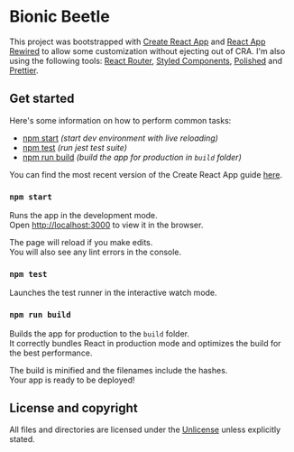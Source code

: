 # Bionic Beetle

This project was bootstrapped with [Create React App](https://github.com/facebookincubator/create-react-app) and [React App Rewired](https://github.com/timarney/react-app-rewired) to allow some customization without ejecting out of CRA.  I'm also using the following tools: [React Router](https://github.com/ReactTraining/react-router), [Styled Components](https://www.styled-components.com/), [Polished](https://polished.js.org/) and [Prettier](https://github.com/prettier/prettier).

## Get started
Here's some information on how to perform common tasks:
- [npm start](#npm-start) *(start dev environment with live reloading)*
- [npm test](#npm-test) *(run jest test suite)*
- [npm run build](#npm-run-build) *(build the app for production in `build` folder)*

You can find the most recent version of the Create React App guide [here](https://github.com/facebookincubator/create-react-app/blob/master/packages/react-scripts/template/README.md).

### `npm start`

Runs the app in the development mode.<br>
Open [http://localhost:3000](http://localhost:3000) to view it in the browser.

The page will reload if you make edits.<br>
You will also see any lint errors in the console.

### `npm test`

Launches the test runner in the interactive watch mode.

### `npm run build`

Builds the app for production to the `build` folder.<br>
It correctly bundles React in production mode and optimizes the build for the best performance.

The build is minified and the filenames include the hashes.<br>
Your app is ready to be deployed!

## License and copyright

All files and directories are licensed under the [Unlicense](http://unlicense.org/) unless explicitly stated.
